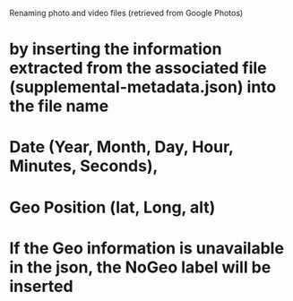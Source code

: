 Renaming photo and video files (retrieved from Google Photos)
# by inserting the information extracted from the associated file (supplemental-metadata.json) into the file name
# Date (Year, Month, Day, Hour, Minutes, Seconds),
# Geo Position (lat, Long, alt)
# If the Geo information is unavailable in the json, the NoGeo label will be inserted
